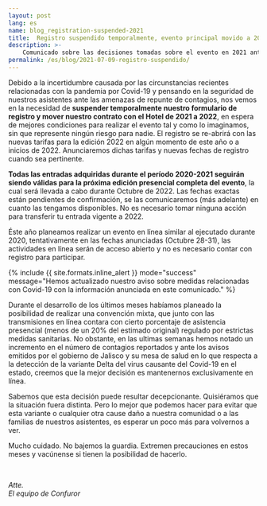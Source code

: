 ```yaml
---
layout: post
lang: es
name: blog_registration-suspended-2021
title:  Registro suspendido temporalmente, evento principal movido a 2022
description: >-
    Comunicado sobre las decisiones tomadas sobre el evento en 2021 ante el contexto de la pandemia en la segunda mitad del año.
permalink: /es/blog/2021-07-09-registro-suspendido/
---
```


Debido a la incertidumbre causada por las circunstancias recientes relacionadas con la pandemia por Covid-19 y pensando en la seguridad de nuestros asistentes ante las amenazas de repunte de contagios, nos vemos en la necesidad de **suspender temporalmente nuestro formulario de registro y mover nuestro contrato con el Hotel de 2021 a 2022**, en espera de mejores condiciones para realizar el evento tal y como lo imaginamos, sin que represente ningún riesgo para nadie. El registro se re-abrirá con las nuevas tarifas para la edición 2022 en algún momento de este año o a inicios de 2022. Anunciaremos dichas tarifas y nuevas fechas de registro cuando sea pertinente.

**Todas las entradas adquiridas durante el período 2020-2021 seguirán siendo válidas para la próxima edición presencial completa del evento**, la cual será llevada a cabo durante Octubre de 2022. Las fechas exactas están pendientes de confirmación, se las comunicaremos (más adelante) en cuanto las tengamos disponibles. No es necesario tomar ninguna acción para transferir tu entrada vigente a 2022.

Éste año planeamos realizar un evento en línea similar al ejecutado durante 2020, tentativamente en las fechas anunciadas (Octubre 28-31), las actividades en línea serán de acceso abierto y no es necesario contar con registro para participar.

{%
  include {{ site.formats.inline_alert }}
  mode="success"
  message="Hemos actualizado nuestro aviso sobre medidas relacionadas con Covid-19 con la información anunciada en este comunicado."
%}

Durante el desarrollo de los últimos meses habíamos planeado la posibilidad de realizar una convención mixta, que junto con las transmisiones en línea contara con cierto porcentaje de asistencia presencial (menos de un 20% del estimado original) regulado por estrictas medidas sanitarias. No obstante, en las ultimas semanas hemos notado un incremento en el número de contagios reportados y ante los avisos emitidos por el gobierno de Jalisco y su mesa de salud en lo que respecta a la detección de la variante Delta del virus causante del Covid-19 en el estado, creemos que la mejor decisión es mantenernos exclusivamente en línea.

Sabemos que esta decisión puede resultar decepcionante. Quisiéramos que la situación fuera distinta. Pero lo mejor que podemos hacer para evitar que esta variante o cualquier otra cause daño a nuestra comunidad o a las familias de nuestros asistentes, es esperar un poco más para volvernos a ver.

Mucho cuidado. No bajemos la guardia. Extremen precauciones en estos meses y vacúnense si tienen la posibilidad de hacerlo.

<br>

*Atte.
<br>
El equipo de Confuror*